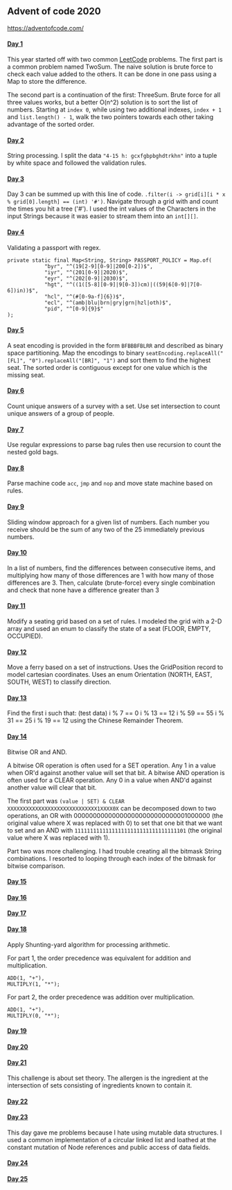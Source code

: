 ## Advent of code 2020
https://adventofcode.com/

#### [Day 1](https://github.com/ericbalawejder/advent-of-code/tree/main/src/main/java/aoc/year2020/day1)
This year started off with two common [LeetCode](https://leetcode.com/) problems. 
The first part is a common problem named TwoSum. The naive solution is brute force 
to check each value added to the others. It can be done in one pass using a Map 
to store the difference.


The second part is a continuation of the first: ThreeSum. Brute force for all three 
values works, but a better O(n^2) solution is to sort the list of numbers. Starting 
at `index 0`, while using two additional indexes, `index + 1` and `list.length() - 1`, walk 
the two pointers towards each other taking advantage of the sorted order.


#### [Day 2](https://github.com/ericbalawejder/advent-of-code/tree/main/src/main/java/aoc/year2020/day2)
String processing. I split the data `"4-15 h: gcxfgbpbghdtrkhn"` into a tuple by white
space and followed the validation rules.


#### [Day 3](https://github.com/ericbalawejder/advent-of-code/tree/main/src/main/java/aoc/year2020/day3)
Day 3 can be summed up with this line of code. `.filter(i -> grid[i][i * x % grid[0].length] == (int) '#')`.
Navigate through a grid with and count the times you hit a tree ('#'). I used the int values
of the Characters in the input Strings because it was easier to stream them into an `int[][]`. 


#### [Day 4](https://github.com/ericbalawejder/advent-of-code/tree/main/src/main/java/aoc/year2020/day4)
Validating a passport with regex.
```
private static final Map<String, String> PASSPORT_POLICY = Map.of(
            "byr", "^(19[2-9][0-9]|200[0-2])$",
            "iyr", "^(201[0-9]|2020)$",
            "eyr", "^(202[0-9]|2030)$",
            "hgt", "^((1([5-8][0-9]|9[0-3])cm)|((59|6[0-9]|7[0-6])in))$",
            "hcl", "^(#[0-9a-f]{6})$",
            "ecl", "^(amb|blu|brn|gry|grn|hzl|oth)$",
            "pid", "^[0-9]{9}$"
);
```


#### [Day 5](https://github.com/ericbalawejder/advent-of-code/tree/main/src/main/java/aoc/year2020/day5)
A seat encoding is provided in the form `BFBBBFBLRR` and described as binary space partitioning.
Map the encodings to binary `seatEncoding.replaceAll("[FL]", "0").replaceAll("[BR]", "1")` and
sort them to find the highest seat. The sorted order is contiguous except for one value
which is the missing seat.


#### [Day 6](https://github.com/ericbalawejder/advent-of-code/tree/main/src/main/java/aoc/year2020/day6)
Count unique answers of a survey with a set. Use set intersection to count unique answers of
a group of people.


#### [Day 7](https://github.com/ericbalawejder/advent-of-code/tree/main/src/main/java/aoc/year2020/day7)
Use regular expressions to parse bag rules then use recursion to count the nested gold bags.


#### [Day 8](https://github.com/ericbalawejder/advent-of-code/tree/main/src/main/java/aoc/year2020/day8)
Parse machine code `acc`, `jmp` and `nop` and move state machine based on rules.


#### [Day 9](https://github.com/ericbalawejder/advent-of-code/tree/main/src/main/java/aoc/year2020/day9)
Sliding window approach for a given list of numbers. Each number you receive should be the sum 
of any two of the 25 immediately previous numbers.


#### [Day 10](https://github.com/ericbalawejder/advent-of-code/tree/main/src/main/java/aoc/year2020/day10)
In a list of numbers, find the differences between consecutive items, and multiplying how many of those 
differences are 1 with how many of those differences are 3. Then, calculate (brute-force) every single 
combination and check that none have a difference greater than 3


#### [Day 11](https://github.com/ericbalawejder/advent-of-code/tree/main/src/main/java/aoc/year2020/day11)
Modify a seating grid based on a set of rules. I modeled the grid with a 2-D array and used an enum
to classify the state of a seat (FLOOR, EMPTY, OCCUPIED).


#### [Day 12](https://github.com/ericbalawejder/advent-of-code/tree/main/src/main/java/aoc/year2020/day12)
Move a ferry based on a set of instructions. Uses the GridPosition record to model cartesian coordinates.
Uses an enum Orientation (NORTH, EAST, SOUTH, WEST) to classify direction.


#### [Day 13](https://github.com/ericbalawejder/advent-of-code/tree/main/src/main/java/aoc/year2020/day13)
Find the first i such that:
(test data)
i % 7 == 0
i % 13 == 12
i % 59 == 55
i % 31 == 25
i % 19 == 12
using the Chinese Remainder Theorem.


#### [Day 14](https://github.com/ericbalawejder/advent-of-code/tree/main/src/main/java/aoc/year2020/day14)
Bitwise OR and AND.

A bitwise OR operation is often used for a SET operation. Any 1 in a value when OR'd 
against another value will set that bit. A bitwise AND operation is often used for a 
CLEAR operation. Any 0 in a value when AND'd against another value will clear that bit.

The first part was `(value | SET) & CLEAR`
`XXXXXXXXXXXXXXXXXXXXXXXXXXXXX1XXXX0X` can be decomposed down to two operations, an OR 
with 000000000000000000000000000001000000 (the original value where X was replaced with 0) 
to set that one bit that we want to set and an AND with `111111111111111111111111111111111101` 
(the original value where X was replaced with 1). 

Part two was more challenging. I had trouble creating all the bitmask String combinations.
I resorted to looping through each index of the bitmask for bitwise comparison.


#### [Day 15](https://github.com/ericbalawejder/advent-of-code/tree/main/src/main/java/aoc/year2020/day15)


#### [Day 16](https://github.com/ericbalawejder/advent-of-code/tree/main/src/main/java/aoc/year2020/day16)


#### [Day 17](https://github.com/ericbalawejder/advent-of-code/tree/main/src/main/java/aoc/year2020/day17)


#### [Day 18](https://github.com/ericbalawejder/advent-of-code/tree/main/src/main/java/aoc/year2020/day18)
Apply Shunting-yard algorithm for processing arithmetic. 

For part 1, the order precedence was equivalent for addition and multiplication.
```
ADD(1, "+"),
MULTIPLY(1, "*");
```
For part 2, the order precedence was addition over multiplication.
```
ADD(1, "+"),
MULTIPLY(0, "*");
```


#### [Day 19](https://github.com/ericbalawejder/advent-of-code/tree/main/src/main/java/aoc/year2020/day19)


#### [Day 20](https://github.com/ericbalawejder/advent-of-code/tree/main/src/main/java/aoc/year2020/day20)


#### [Day 21](https://github.com/ericbalawejder/advent-of-code/tree/main/src/main/java/aoc/year2020/day21)
This challenge is about set theory. The allergen is the ingredient at the intersection of
sets consisting of ingredients known to contain it.


#### [Day 22](https://github.com/ericbalawejder/advent-of-code/tree/main/src/main/java/aoc/year2020/day22)


#### [Day 23](https://github.com/ericbalawejder/advent-of-code/tree/main/src/main/java/aoc/year2020/day23)
This day gave me problems because I hate using mutable data structures. I used a common implementation of
a circular linked list and loathed at the constant mutation of Node references and public access of data fields.


#### [Day 24](https://github.com/ericbalawejder/advent-of-code/tree/main/src/main/java/aoc/year2020/day24)


#### [Day 25](https://github.com/ericbalawejder/advent-of-code/tree/main/src/main/java/aoc/year2020/day25)

